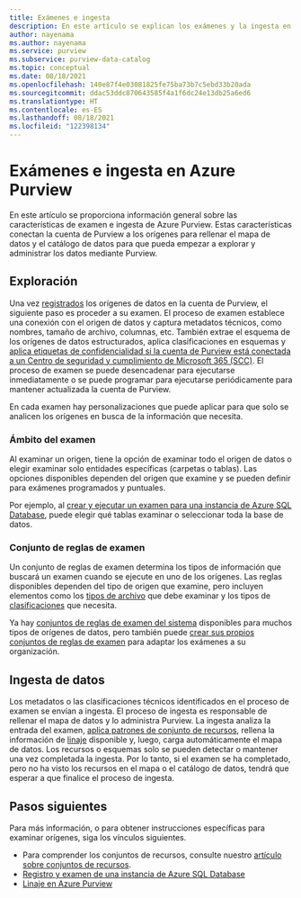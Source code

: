 ```yaml
---
title: Exámenes e ingesta
description: En este artículo se explican los exámenes y la ingesta en Azure Purview.
author: nayenama
ms.author: nayenama
ms.service: purview
ms.subservice: purview-data-catalog
ms.topic: conceptual
ms.date: 08/18/2021
ms.openlocfilehash: 140e87f4e03081825fe75ba73b7c5ebd33b20ada
ms.sourcegitcommit: ddac53ddc870643585f4a1f6dc24e13db25a6ed6
ms.translationtype: HT
ms.contentlocale: es-ES
ms.lasthandoff: 08/18/2021
ms.locfileid: "122398134"
---
```

# <a name="scans-and-ingestion-in-azure-purview"></a>Exámenes e ingesta en Azure Purview

En este artículo se proporciona información general sobre las características de examen e ingesta de Azure Purview. Estas características conectan la cuenta de Purview a los orígenes para rellenar el mapa de datos y el catálogo de datos para que pueda empezar a explorar y administrar los datos mediante Purview.

## <a name="scanning"></a>Exploración

Una vez [registrados](manage-data-sources.md) los orígenes de datos en la cuenta de Purview, el siguiente paso es proceder a su examen. El proceso de examen establece una conexión con el origen de datos y captura metadatos técnicos, como nombres, tamaño de archivo, columnas, etc. También extrae el esquema de los orígenes de datos estructurados, aplica clasificaciones en esquemas y [aplica etiquetas de confidencialidad si la cuenta de Purview está conectada a un Centro de seguridad y cumplimiento de Microsoft 365 (SCC)](create-sensitivity-label.md). El proceso de examen se puede desencadenar para ejecutarse inmediatamente o se puede programar para ejecutarse periódicamente para mantener actualizada la cuenta de Purview.

En cada examen hay personalizaciones que puede aplicar para que solo se analicen los orígenes en busca de la información que necesita.

### <a name="scope-your-scan"></a>Ámbito del examen

Al examinar un origen, tiene la opción de examinar todo el origen de datos o elegir examinar solo entidades específicas (carpetas o tablas). Las opciones disponibles dependen del origen que examine y se pueden definir para exámenes programados y puntuales.

Por ejemplo, al [crear y ejecutar un examen para una instancia de Azure SQL Database](register-scan-azure-sql-database.md#creating-and-running-a-scan), puede elegir qué tablas examinar o seleccionar toda la base de datos.

### <a name="scan-rule-set"></a>Conjunto de reglas de examen

Un conjunto de reglas de examen determina los tipos de información que buscará un examen cuando se ejecute en uno de los orígenes. Las reglas disponibles dependen del tipo de origen que examine, pero incluyen elementos como los [tipos de archivo](sources-and-scans.md#file-types-supported-for-scanning) que debe examinar y los tipos de [clasificaciones](supported-classifications.md) que necesita.

Ya hay [conjuntos de reglas de examen del sistema](create-a-scan-rule-set.md#system-scan-rule-sets) disponibles para muchos tipos de orígenes de datos, pero también puede [crear sus propios conjuntos de reglas de examen](create-a-scan-rule-set.md) para adaptar los exámenes a su organización.

## <a name="ingestion"></a>Ingesta de datos

Los metadatos o las clasificaciones técnicos identificados en el proceso de examen se envían a ingesta. El proceso de ingesta es responsable de rellenar el mapa de datos y lo administra Purview.  La ingesta analiza la entrada del examen, [aplica patrones de conjunto de recursos](concept-resource-sets.md#how-azure-purview-detects-resource-sets), rellena la información de [linaje](concept-data-lineage.md) disponible y, luego, carga automáticamente el mapa de datos. Los recursos o esquemas solo se pueden detectar o mantener una vez completada la ingesta. Por lo tanto, si el examen se ha completado, pero no ha visto los recursos en el mapa o el catálogo de datos, tendrá que esperar a que finalice el proceso de ingesta.

## <a name="next-steps"></a>Pasos siguientes

Para más información, o para obtener instrucciones específicas para examinar orígenes, siga los vínculos siguientes.

* Para comprender los conjuntos de recursos, consulte nuestro [artículo sobre conjuntos de recursos](concept-resource-sets.md).
* [Registro y examen de una instancia de Azure SQL Database](register-scan-azure-sql-database.md#creating-and-running-a-scan)
* [Linaje en Azure Purview](catalog-lineage-user-guide.md)
